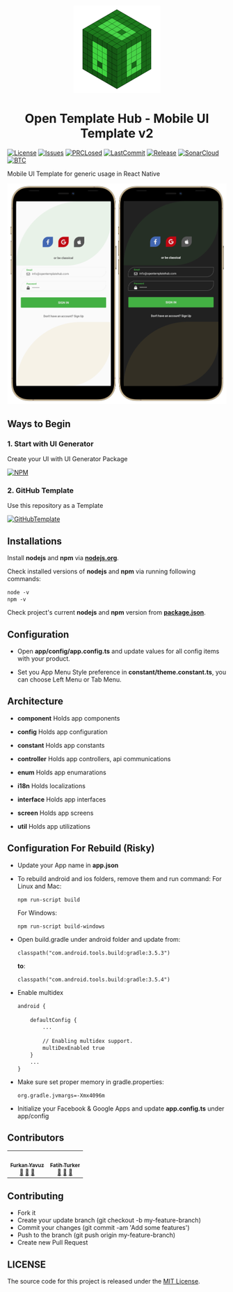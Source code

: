 <p align="center">
  <a href="https://opentemplatehub.com">
    <img src="https://raw.githubusercontent.com/open-template-hub/open-template-hub.github.io/master/assets/logo/ui/mobile-ui-logo.png" alt="Logo" width=200>
  </a>
</p>

<h1 align="center">
Open Template Hub - Mobile UI Template v2
</h1>

[![License](https://img.shields.io/github/license/open-template-hub/mobile-ui-template?color=43b043&style=for-the-badge)](LICENSE)
[![Issues](https://img.shields.io/github/issues/open-template-hub/mobile-ui-template?color=43b043&style=for-the-badge)](https://github.com/open-template-hub/mobile-ui-template/issues)
[![PRCLosed](https://img.shields.io/github/issues-pr-closed-raw/open-template-hub/mobile-ui-template?color=43b043&style=for-the-badge)](https://github.com/open-template-hub/mobile-ui-template/pulls?q=is%3Apr+is%3Aclosed)
[![LastCommit](https://img.shields.io/github/last-commit/open-template-hub/mobile-ui-template?color=43b043&style=for-the-badge)](https://github.com/open-template-hub/mobile-ui-template/commits/master)
[![Release](https://img.shields.io/github/release/open-template-hub/mobile-ui-template?include_prereleases&color=43b043&style=for-the-badge)](https://github.com/open-template-hub/mobile-ui-template/releases)
[![SonarCloud](https://img.shields.io/sonar/quality_gate/open-template-hub_mobile-ui-template?server=https%3A%2F%2Fsonarcloud.io&label=Sonar%20Cloud&style=for-the-badge&logo=sonarcloud)](https://sonarcloud.io/dashboard?id=open-template-hub_mobile-ui-template)
[![BTC](https://img.shields.io/badge/Donate-BTC-ORANGE?color=F5922F&style=for-the-badge&logo=bitcoin)](https://commerce.coinbase.com/checkout/8313af5f-de48-498d-b2cb-d98819ca7d5e)

Mobile UI Template for generic usage in React Native

<p align="center">
  <a href="https://opentemplatehub.com">
    <img src="https://raw.githubusercontent.com/open-template-hub/open-template-hub.github.io/master/assets/products/mobile-ui/demo.png" alt="Screenshot" width="800px">
  </a>
</p>

## Ways to Begin

### 1. Start with UI Generator

Create your UI with UI Generator Package

[![NPM](https://img.shields.io/badge/NPM-ui_generator-cb3837.svg?style=for-the-badge&logo=npm)](https://www.npmjs.com/package/@open-template-hub/app-generator)

### 2. GitHub Template

Use this repository as a Template

[![GitHubTemplate](https://img.shields.io/badge/GitHub-Template-24292e.svg?style=for-the-badge&logo=github)](https://github.com/open-template-hub/mobile-ui-template/generate)

## Installations

Install **nodejs** and **npm** via **[nodejs.org](https://nodejs.org)**.

Check installed versions of **nodejs** and **npm** via running following commands:

```
node -v
npm -v
```

Check project's current **nodejs** and **npm** version from **[package.json](package.json)**.

## Configuration

* Open **app/config/app.config.ts** and update values for all config items with your product.

* Set you App Menu Style preference in **constant/theme.constant.ts**, you can choose Left Menu or Tab Menu.

## Architecture

* **component**
Holds app components

* **config**
Holds app configuration

* **constant**
Holds app constants

* **controller**
Holds app controllers, api communications

* **enum**
Holds app enumarations

* **i18n**
Holds localizations

* **interface**
Holds app interfaces

* **screen**
Holds app screens

* **util**
Holds app utilizations

## Configuration For Rebuild (Risky)

* Update your App name in **app.json**

* To rebuild android and ios folders, remove them and run command:
    For Linux and Mac:
    ```
    npm run-script build
    ```

    For Windows:
    ```
    npm run-script build-windows
    ```

* Open build.gradle under android folder and update from:
    ```
    classpath("com.android.tools.build:gradle:3.5.3")
    ```
    **to**:
    ```
    classpath("com.android.tools.build:gradle:3.5.4")
    ```

* Enable multidex
    ```
    android {

        defaultConfig {
            ...

            // Enabling multidex support.
            multiDexEnabled true
        }
        ...
    }
    ```

* Make sure set proper memory in gradle.properties:
    ```
    org.gradle.jvmargs=-Xmx4096m
    ```

* Initialize your Facebook & Google Apps and update **app.config.ts** under app/config

## Contributors

<!-- ALL-CONTRIBUTORS-LIST:START - Do not remove or modify this section -->
<!-- prettier-ignore-start -->
<!-- markdownlint-disable -->
<table>
  <tr>
    <td align="center"><a href="https://github.com/furknyavuz"><img src="https://avatars0.githubusercontent.com/u/2248168?s=460&u=435ef6ade0785a7a135ce56cae751fb3ade1d126&v=4" width="100px;" alt=""/><br /><sub><b>Furkan Yavuz</b></sub></a><br /><a href="https://github.com/open-template-hub/mobile-ui-template/issues/created_by/furknyavuz" title="Answering Questions">💬</a> <a href="https://github.com/open-template-hub/mobile-ui-template/commits?author=furknyavuz" title="Documentation">📖</a> <a href="https://github.com/open-template-hub/mobile-ui-template/pulls?q=is%3Apr+reviewed-by%3Afurknyavuz" title="Reviewed Pull Requests">👀</a></td>
    <td align="center"><a href="https://github.com/fatihturker"><img src="https://avatars1.githubusercontent.com/u/2202179?s=460&u=261b1129e7106c067783cb022ab9999aad833bdc&v=4" width="100px;" alt=""/><br /><sub><b>Fatih Turker</b></sub></a><br /><a href="https://github.com/open-template-hub/mobile-ui-template/issues/created_by/fatihturker" title="Answering Questions">💬</a> <a href="https://github.com/open-template-hub/mobile-ui-template/commits?author=fatihturker" title="Documentation">📖</a> <a href="https://github.com/open-template-hub/mobile-ui-template/pulls?q=is%3Apr+reviewed-by%3Afatihturker" title="Reviewed Pull Requests">👀</a></td>
  </tr>
</table>

<!-- markdownlint-enable -->
<!-- prettier-ignore-end -->
<!-- ALL-CONTRIBUTORS-LIST:END -->

## Contributing

* Fork it
* Create your update branch (git checkout -b my-feature-branch)
* Commit your changes (git commit -am 'Add some features')
* Push to the branch (git push origin my-feature-branch)
* Create new Pull Request

## LICENSE

The source code for this project is released under the [MIT License](LICENSE).

